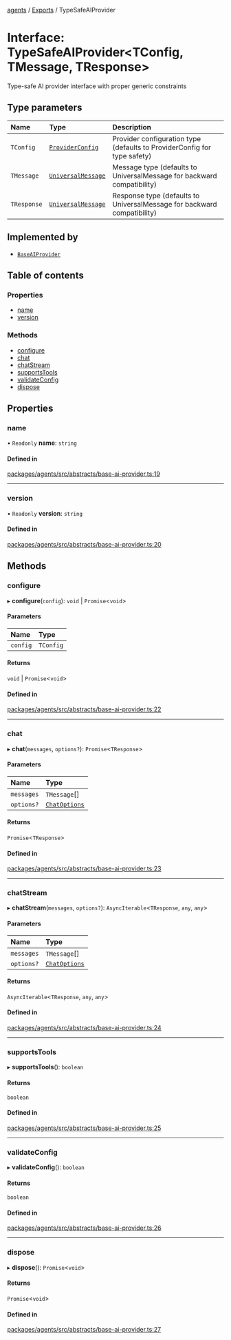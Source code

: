 <!-- 
 ⚠️  AUTO-GENERATED FILE - DO NOT EDIT MANUALLY
 This file is automatically generated by scripts/docs-generator.js
 To make changes, edit the source TypeScript files or update the generator script
-->

[agents](../../) / [Exports](../modules) / TypeSafeAIProvider

# Interface: TypeSafeAIProvider\<TConfig, TMessage, TResponse\>

Type-safe AI provider interface with proper generic constraints

## Type parameters

| Name | Type | Description |
| :------ | :------ | :------ |
| `TConfig` | [`ProviderConfig`](ProviderConfig) | Provider configuration type (defaults to ProviderConfig for type safety) |
| `TMessage` | [`UniversalMessage`](../modules#universalmessage) | Message type (defaults to UniversalMessage for backward compatibility) |
| `TResponse` | [`UniversalMessage`](../modules#universalmessage) | Response type (defaults to UniversalMessage for backward compatibility) |

## Implemented by

- [`BaseAIProvider`](../classes/BaseAIProvider)

## Table of contents

### Properties

- [name](TypeSafeAIProvider#name)
- [version](TypeSafeAIProvider#version)

### Methods

- [configure](TypeSafeAIProvider#configure)
- [chat](TypeSafeAIProvider#chat)
- [chatStream](TypeSafeAIProvider#chatstream)
- [supportsTools](TypeSafeAIProvider#supportstools)
- [validateConfig](TypeSafeAIProvider#validateconfig)
- [dispose](TypeSafeAIProvider#dispose)

## Properties

### name

• `Readonly` **name**: `string`

#### Defined in

[packages/agents/src/abstracts/base-ai-provider.ts:19](https://github.com/woojubb/robota/blob/87419dbb26faf50d7f1d60ae717fbe215743d1f6/packages/agents/src/abstracts/base-ai-provider.ts#L19)

___

### version

• `Readonly` **version**: `string`

#### Defined in

[packages/agents/src/abstracts/base-ai-provider.ts:20](https://github.com/woojubb/robota/blob/87419dbb26faf50d7f1d60ae717fbe215743d1f6/packages/agents/src/abstracts/base-ai-provider.ts#L20)

## Methods

### configure

▸ **configure**(`config`): `void` \| `Promise`\<`void`\>

#### Parameters

| Name | Type |
| :------ | :------ |
| `config` | `TConfig` |

#### Returns

`void` \| `Promise`\<`void`\>

#### Defined in

[packages/agents/src/abstracts/base-ai-provider.ts:22](https://github.com/woojubb/robota/blob/87419dbb26faf50d7f1d60ae717fbe215743d1f6/packages/agents/src/abstracts/base-ai-provider.ts#L22)

___

### chat

▸ **chat**(`messages`, `options?`): `Promise`\<`TResponse`\>

#### Parameters

| Name | Type |
| :------ | :------ |
| `messages` | `TMessage`[] |
| `options?` | [`ChatOptions`](ChatOptions) |

#### Returns

`Promise`\<`TResponse`\>

#### Defined in

[packages/agents/src/abstracts/base-ai-provider.ts:23](https://github.com/woojubb/robota/blob/87419dbb26faf50d7f1d60ae717fbe215743d1f6/packages/agents/src/abstracts/base-ai-provider.ts#L23)

___

### chatStream

▸ **chatStream**(`messages`, `options?`): `AsyncIterable`\<`TResponse`, `any`, `any`\>

#### Parameters

| Name | Type |
| :------ | :------ |
| `messages` | `TMessage`[] |
| `options?` | [`ChatOptions`](ChatOptions) |

#### Returns

`AsyncIterable`\<`TResponse`, `any`, `any`\>

#### Defined in

[packages/agents/src/abstracts/base-ai-provider.ts:24](https://github.com/woojubb/robota/blob/87419dbb26faf50d7f1d60ae717fbe215743d1f6/packages/agents/src/abstracts/base-ai-provider.ts#L24)

___

### supportsTools

▸ **supportsTools**(): `boolean`

#### Returns

`boolean`

#### Defined in

[packages/agents/src/abstracts/base-ai-provider.ts:25](https://github.com/woojubb/robota/blob/87419dbb26faf50d7f1d60ae717fbe215743d1f6/packages/agents/src/abstracts/base-ai-provider.ts#L25)

___

### validateConfig

▸ **validateConfig**(): `boolean`

#### Returns

`boolean`

#### Defined in

[packages/agents/src/abstracts/base-ai-provider.ts:26](https://github.com/woojubb/robota/blob/87419dbb26faf50d7f1d60ae717fbe215743d1f6/packages/agents/src/abstracts/base-ai-provider.ts#L26)

___

### dispose

▸ **dispose**(): `Promise`\<`void`\>

#### Returns

`Promise`\<`void`\>

#### Defined in

[packages/agents/src/abstracts/base-ai-provider.ts:27](https://github.com/woojubb/robota/blob/87419dbb26faf50d7f1d60ae717fbe215743d1f6/packages/agents/src/abstracts/base-ai-provider.ts#L27)
